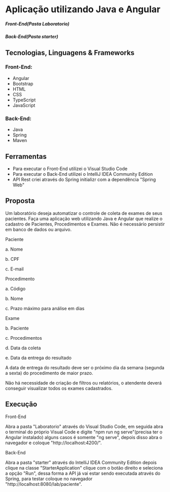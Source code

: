 # Aplicação utilizando Java e Angular
##### Front-End(Pasta Laboratorio)

##### Back-End(Pasta starter)

## Tecnologias, Linguagens & Frameworks

 ### Front-End:

- Angular
- Bootstrap
- HTML
- CSS
- TypeScript
- JavaScript
 ### Back-End:
 
- Java
- Spring
- Maven

## Ferramentas

- Para executar o Front-End utilizei o Visual Studio Code
- Para executar o Back-End utilizei o IntelliJ IDEA Community Edition
- API Rest criei através do Spring initializr com a dependência "Spring Web"

## Proposta

Um laboratório deseja automatizar o controle de coleta de exames de seus pacientes. Faça uma aplicação web utilizando Java e Angular que realize o cadastro de Pacientes, Procedimentos e Exames. Não é necessário persistir em banco de dados ou arquivo.

Paciente 

a.   Nome 

b.   CPF 

c.   E-mail 


Procedimento

a.   Código 

b.   Nome 

c.   Prazo máximo para análise em dias


Exame

b.   Paciente

c.   Procedimentos

d.   Data da coleta

e.   Data da entrega do resultado


 A data de entrega do resultado deve ser o próximo dia da semana (segunda a sexta) do procedimento de maior prazo.
 
 Não há necessidade de criação de filtros ou relatórios, o atendente deverá conseguir visualizar todos os exames cadastrados.

 ## Execução
 
Front-End
 
 Abra a pasta "Laboratorio" através do Visual Studio Code, em seguida abra o terminal do próprio Visual Code e digite "npm run ng serve"(precisa ter o Angular instalado) alguns casos é somente "ng serve", depois disso abra o navegador e coloque  "http://localhost:4200/".
 
Back-End
 
 Abra a pasta "starter" através do IntelliJ IDEA Community Edition depois clique na classe "StarterApplication" clique com o botão direito e seleciona a opção "Run", dessa forma a API já vai estar sendo executada através do Spring, para testar coloque no navegador "http://localhost:8080/lab/paciente".
 
